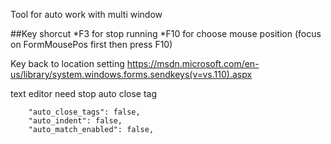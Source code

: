 ﻿
Tool for auto work with multi window

##Key shorcut
*F3 for stop running
*F10 for choose mouse position (focus on FormMousePos first then press F10)

Key back to location setting
https://msdn.microsoft.com/en-us/library/system.windows.forms.sendkeys(v=vs.110).aspx


text editor need stop auto close tag
``` setting for sublime text
	"auto_close_tags": false,
	"auto_indent": false,
	"auto_match_enabled": false,
```